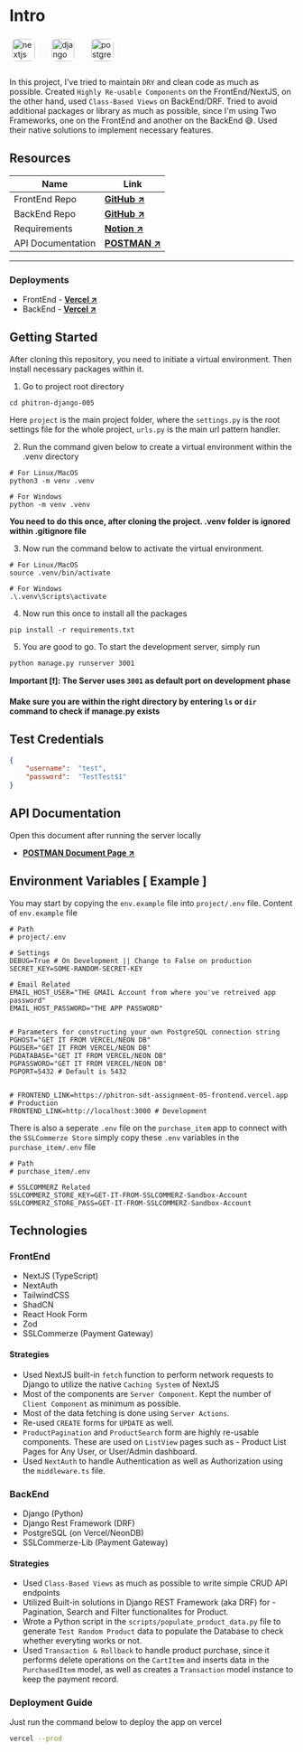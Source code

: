 # Intro

<div align="left">
  <img src="https://cdn.jsdelivr.net/gh/devicons/devicon/icons/nextjs/nextjs-original.svg" height="40" width="40"  style="background-color:#fff;border-radius:25%;padding:5px" alt="nextjs logo"  />
  <img width="12" />
  <img src="https://cdn.jsdelivr.net/gh/devicons/devicon/icons/django/django-plain.svg" height="40" width="40" alt="django logo"  style="background-color:#fff;border-radius:25%;padding:5px" />
  <img width="12" />
  <img src="https://cdn.jsdelivr.net/gh/devicons/devicon/icons/postgresql/postgresql-original.svg" height="40" width="40"  style="background-color:#fff;border-radius:25%;padding:5px" alt="postgresql logo"  />
</div>

###


In this project, I've tried to maintain `DRY` and clean code as much as possible. Created `Highly Re-usable Components` on the FrontEnd/NextJS, on the other hand, used `Class-Based Views` on BackEnd/DRF. Tried to avoid additional packages or library as much as possible, since I'm using Two Frameworks, one on the FrontEnd and another on the BackEnd 😅. Used their native solutions to implement necessary features.

## Resources

| Name         | Link                                                                                                                |
|-------------------|---------------------------------------------------------------------------------------------------------------------|
| FrontEnd Repo     | **[GitHub ↗ ](https://github.com/foy4748/phitron-django-005-frontend)**
| BackEnd Repo      | **[GitHub ↗ ](https://github.com/foy4748/phitron-django-005)**
| Requirements      | **[Notion ↗ ](https://screeching-plough-4fd.notion.site/Final-Assignment-sdt-assignment-05-1390adbafc6c80b0a057cee72b3419b3?pvs=4)**
| API Documentation | **[POSTMAN ↗ ](https://documenter.getpostman.com/view/14857923/2sAYBbf9su)**

---

### Deployments
- FrontEnd - **[Vercel ↗ ](https://phitron-sdt-assignment-05-frontend.vercel.app)**
- BackEnd - **[Vercel ↗ ](https://phitron-sdt-assignment-05.vercel.app)**

## Getting Started
After cloning this repository, you need to initiate a virtual environment. Then install necessary packages within it.

1. Go to project root directory
```console
cd phitron-django-005
```
Here `project` is the main project folder, where the `settings.py` is the root settings file for the whole project, `urls.py` is the main url pattern handler. 


2. Run the command given below to create a virtual environment within the .venv directory
```console
# For Linux/MacOS
python3 -m venv .venv
```

```console
# For Windows
python -m venv .venv
```
**You need to do this once, after cloning the project. .venv folder is ignored within .gitignore file**    


3. Now run the command below to activate the virtual environment.
```console
# For Linux/MacOS
source .venv/bin/activate
```

```console
# For Windows
.\.venv\Scripts\activate
```


4. Now run this once to install all the packages
```console
pip install -r requirements.txt
```


5. You are good to go. To start the development server, simply run
```console
python manage.py runserver 3001
```
**Important [❗]: The Server uses `3001` as default port on development phase**

**Make sure you are within the right directory by entering `ls` or `dir` command to check if manage.py exists**

## Test Credentials

```json
{
    "username":  "test",
    "password":  "TestTest$1"
}
```

## API Documentation

Open this document after running the server locally

- **[POSTMAN Document Page ↗](https://documenter.getpostman.com/view/14857923/2sAYBbf9su)**

## Environment Variables [ Example ]

You may start by copying the `env.example` file into `project/.env` file. Content of `env.example` file

```
# Path
# project/.env

# Settings
DEBUG=True # On Development || Change to False on production
SECRET_KEY=SOME-RANDOM-SECRET-KEY

# Email Related
EMAIL_HOST_USER="THE GMAIL Account from where you've retreived app password"
EMAIL_HOST_PASSWORD="THE APP PASSWORD"


# Parameters for constructing your own PostgreSQL connection string
PGHOST="GET IT FROM VERCEL/NEON DB"
PGUSER="GET IT FROM VERCEL/NEON DB"
PGDATABASE="GET IT FROM VERCEL/NEON DB"
PGPASSWORD="GET IT FROM VERCEL/NEON DB"
PGPORT=5432 # Default is 5432


# FRONTEND_LINK=https://phitron-sdt-assignment-05-frontend.vercel.app # Production
FRONTEND_LINK=http://localhost:3000 # Development
```
There is also a seperate `.env` file on the `purchase_item` app to connect with the `SSLCommerze Store` simply copy these `.env` variables in the `purchase_item/.env` file
```
# Path
# purchase_item/.env

# SSLCOMMERZ Related
SSLCOMMERZ_STORE_KEY=GET-IT-FROM-SSLCOMMERZ-Sandbox-Account
SSLCOMMERZ_STORE_PASS=GET-IT-FROM-SSLCOMMERZ-Sandbox-Account

```

## Technologies

### FrontEnd
- NextJS (TypeScript)
- NextAuth
- TailwindCSS
- ShadCN
- React Hook Form
- Zod
- SSLCommerze (Payment Gateway)

#### Strategies
- Used NextJS built-in `fetch` function to perform network requests to Django to utilize the native `Caching System` of NextJS
- Most of the components are `Server Component`. Kept the number of `Client Component` as minimum as possible.
- Most of the data fetching is done using `Server Actions`.
- Re-used `CREATE` forms for `UPDATE` as well.
- `ProductPagination` and `ProductSearch` form are highly re-usable components. These are used on `ListView` pages such as - Product List Pages for Any User, or User/Admin dashboard.
- Used `NextAuth` to handle Authentication as well as Authorization using the `middleware.ts` file.

### BackEnd
- Django (Python)
- Django Rest Framework (DRF)
- PostgreSQL (on Vercel/NeonDB)
- SSLCommerze-Lib (Payment Gateway)

#### Strategies
- Used `Class-Based Views` as much as possible to write simple CRUD API endpoints
- Utilized Built-in solutions in Django REST Framework (aka DRF) for - Pagination, Search and Filter functionalites for Product.
- Wrote a Python script in the `scripts/populate_product_data.py` file to generate `Test Random Product` data to populate the Database to check whether everyting works or not.
- Used `Transaction & Rollback` to handle product purchase, since it performs delete operations on the `CartItem` and inserts data in the `PurchasedItem` model, as well as creates a `Transaction` model instance to keep the payment record.

### Deployment Guide

Just run the command below to deploy the app on vercel
```bash
vercel --prod
```

